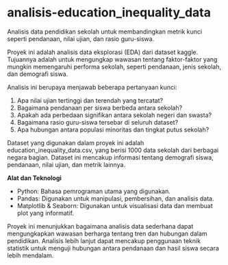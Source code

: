 # analisis-education_inequality_data
Analisis data pendidikan sekolah  untuk membandingkan metrik kunci seperti pendanaan, nilai ujian, dan rasio guru-siswa.

Proyek ini adalah analisis data eksplorasi (EDA) dari dataset kaggle. Tujuannya adalah untuk mengungkap wawasan tentang faktor-faktor yang mungkin memengaruhi performa sekolah, seperti pendanaan, jenis sekolah, dan demografi siswa.

Analisis ini berupaya menjawab beberapa pertanyaan kunci:

1. Apa nilai ujian tertinggi dan terendah yang tercatat?
2. Bagaimana pendanaan per siswa berbeda antara sekolah?
3. Apakah ada perbedaan signifikan antara sekolah negeri dan swasta?
4. Bagaimana rasio guru-siswa tersebar di seluruh dataset?
5. Apa hubungan antara populasi minoritas dan tingkat putus sekolah?

Dataset yang digunakan dalam proyek ini adalah education_inequality_data.csv, yang berisi 1000 data sekolah dari berbagai negara bagian. Dataset ini mencakup informasi tentang demografi siswa, pendanaan, nilai ujian, dan metrik lainnya.

**Alat dan Teknologi**
- Python: Bahasa pemrograman utama yang digunakan.
- Pandas: Digunakan untuk manipulasi, pembersihan, dan analisis data.
- Matplotlib & Seaborn: Digunakan untuk visualisasi data dan membuat plot yang informatif.

Proyek ini menunjukkan bagaimana analisis data sederhana dapat mengungkapkan wawasan berharga tentang tren dan hubungan dalam pendidikan. Analisis lebih lanjut dapat mencakup penggunaan teknik statistik untuk menguji hubungan antara pendanaan dan hasil siswa secara lebih mendalam.
